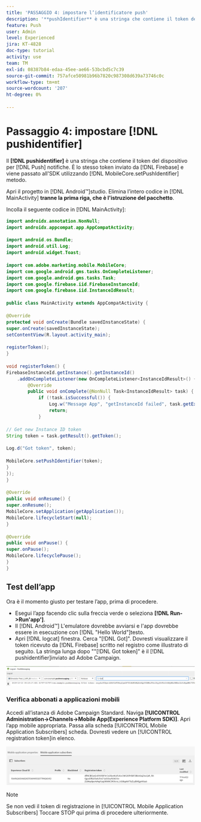```yaml
---
title: 'PASSAGGIO 4: impostare l’identificatore push'
description: '**pushIdentifier** è una stringa che contiene il token del dispositivo per le notifiche push. È lo stesso token inviato da Firebase e passato all''SDK utilizzando il metodo MobileCore.setPushIdentifier.'
feature: Push
user: Admin
level: Experienced
jira: KT-4828
doc-type: tutorial
activity: use
team: TM
exl-id: 08387b84-edaa-45ee-ae66-53bcbd5c7c39
source-git-commit: 757afce50981b96b7820c987308d639a73746c0c
workflow-type: tm+mt
source-wordcount: '207'
ht-degree: 0%

---
```


# Passaggio 4: impostare [!DNL pushidentifier]

Il **[!DNL pushidentifier]** è una stringa che contiene il token del dispositivo per [!DNL Push] notifiche. È lo stesso token inviato da [!DNL Firebase] e viene passato all&#39;SDK utilizzando [!DNL MobileCore.setPushIdentifier] metodo.

Apri il progetto in [!DNL Android™]studio. Elimina l’intero codice in [!DNL MainActivity] **tranne la prima riga, che è l&#39;istruzione del pacchetto**.

Incolla il seguente codice in [!DNL MainActivity]:

<!--
Removed `{.line-numbers}` below
-->

```java
import androidx.annotation.NonNull;
import androidx.appcompat.app.AppCompatActivity;

import android.os.Bundle;
import android.util.Log;
import android.widget.Toast;

import com.adobe.marketing.mobile.MobileCore;
import com.google.android.gms.tasks.OnCompleteListener;
import com.google.android.gms.tasks.Task;
import com.google.firebase.iid.FirebaseInstanceId;
import com.google.firebase.iid.InstanceIdResult;

public class MainActivity extends AppCompatActivity {

@Override
protected void onCreate(Bundle savedInstanceState) {
super.onCreate(savedInstanceState);
setContentView(R.layout.activity_main);

registerToken();
}

void registerToken() {
FirebaseInstanceId.getInstance().getInstanceId()
    .addOnCompleteListener(new OnCompleteListener<InstanceIdResult>() {
        @Override
        public void onComplete(@NonNull Task<InstanceIdResult> task) {
            if (!task.isSuccessful()) {
                Log.w("Message App", "getInstanceId failed", task.getException());
                return;
            }

// Get new Instance ID token
String token = task.getResult().getToken();

Log.d("Got token", token);

MobileCore.setPushIdentifier(token);
}
});
}

@Override
public void onResume() {
super.onResume();
MobileCore.setApplication(getApplication());
MobileCore.lifecycleStart(null);
}

@Override
public void onPause() {
super.onPause();
MobileCore.lifecyclePause();
}
}
```

## Test dell’app

Ora è il momento giusto per testare l’app, prima di procedere.

* Esegui l’app facendo clic sulla freccia verde o seleziona **[!DNL Run->Run'app']**.
* Il [!DNL Android™] L&#39;emulatore dovrebbe avviarsi e l&#39;app dovrebbe essere in esecuzione con [!DNL "Hello World"]testo.
* Apri [!DNL logcat] finestra. Cerca &quot;[!DNL Got]&quot;. Dovresti visualizzare il token ricevuto da [!DNL Firebase] scritto nel registro come illustrato di seguito. La stringa lunga dopo &quot;&quot;[!DNL Got token]&quot; è il [!DNL pushidentifier]inviato ad Adobe Campaign.

![logcat-token](assets/logcat-got-token.PNG)

### Verifica abbonati a applicazioni mobili

Accedi all’istanza di Adobe Campaign Standard.
Naviga **[!UICONTROL Administration->Channels->Mobile App(Experience Platform SDK)]**. Apri l’app mobile appropriata. Passa alla scheda [!UICONTROL Mobile Application Subscribers] scheda. Dovresti vedere un [!UICONTROL registration token]in elenco.

![abbonati a app mobili](assets/mobile-application-subscribers.PNG)

>[!NOTE]
>
>Se non vedi il token di registrazione in [!UICONTROL Mobile Application Subscribers] Toccare STOP qui prima di procedere ulteriormente.
